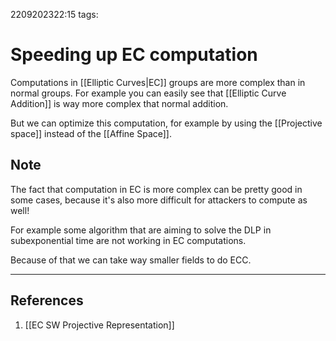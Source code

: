 2209202322:15
tags: 
# Speeding up EC computation

Computations in [[Elliptic Curves|EC]] groups are more complex than in normal groups. For example you can easily see that [[Elliptic Curve Addition]] is way more complex that normal addition.

But we can optimize this computation, for example by using the [[Projective space]] instead of the [[Affine Space]]. 
## Note
The fact that computation in EC is more complex can be pretty good in some cases, because it's also more difficult for attackers to compute as well!

For example some algorithm that are aiming to solve the DLP in subexponential time are not working in EC computations.

Because of that we can take way smaller fields to do ECC. 


---
## References
1. [[EC SW Projective Representation]]